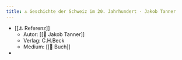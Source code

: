 ```yaml
---
title: ⚓️ Geschichte der Schweiz im 20. Jahrhundert - Jakob Tanner
---
```


- [[⚓️ Referenz]]
  - Autor: [[🧑‍ Jakob Tanner]]
  - Verlag: C.H.Beck
  - Medium: [[🔖 Buch]]
-